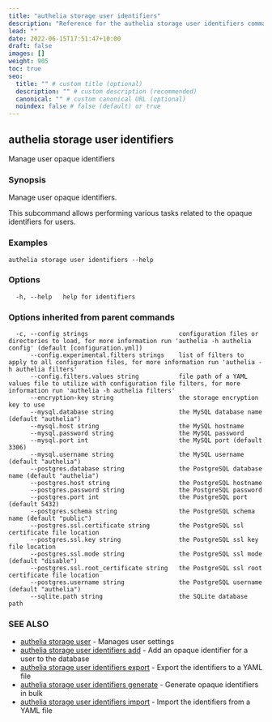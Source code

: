 ```yaml
---
title: "authelia storage user identifiers"
description: "Reference for the authelia storage user identifiers command."
lead: ""
date: 2022-06-15T17:51:47+10:00
draft: false
images: []
weight: 905
toc: true
seo:
  title: "" # custom title (optional)
  description: "" # custom description (recommended)
  canonical: "" # custom canonical URL (optional)
  noindex: false # false (default) or true
---
```


## authelia storage user identifiers

Manage user opaque identifiers

### Synopsis

Manage user opaque identifiers.

This subcommand allows performing various tasks related to the opaque identifiers for users.

### Examples

```
authelia storage user identifiers --help
```

### Options

```
  -h, --help   help for identifiers
```

### Options inherited from parent commands

```
  -c, --config strings                         configuration files or directories to load, for more information run 'authelia -h authelia config' (default [configuration.yml])
      --config.experimental.filters strings    list of filters to apply to all configuration files, for more information run 'authelia -h authelia filters'
      --config.filters.values string           file path of a YAML values file to utilize with configuration file filters, for more information run 'authelia -h authelia filters'
      --encryption-key string                  the storage encryption key to use
      --mysql.database string                  the MySQL database name (default "authelia")
      --mysql.host string                      the MySQL hostname
      --mysql.password string                  the MySQL password
      --mysql.port int                         the MySQL port (default 3306)
      --mysql.username string                  the MySQL username (default "authelia")
      --postgres.database string               the PostgreSQL database name (default "authelia")
      --postgres.host string                   the PostgreSQL hostname
      --postgres.password string               the PostgreSQL password
      --postgres.port int                      the PostgreSQL port (default 5432)
      --postgres.schema string                 the PostgreSQL schema name (default "public")
      --postgres.ssl.certificate string        the PostgreSQL ssl certificate file location
      --postgres.ssl.key string                the PostgreSQL ssl key file location
      --postgres.ssl.mode string               the PostgreSQL ssl mode (default "disable")
      --postgres.ssl.root_certificate string   the PostgreSQL ssl root certificate file location
      --postgres.username string               the PostgreSQL username (default "authelia")
      --sqlite.path string                     the SQLite database path
```

### SEE ALSO

* [authelia storage user](authelia_storage_user.md)	 - Manages user settings
* [authelia storage user identifiers add](authelia_storage_user_identifiers_add.md)	 - Add an opaque identifier for a user to the database
* [authelia storage user identifiers export](authelia_storage_user_identifiers_export.md)	 - Export the identifiers to a YAML file
* [authelia storage user identifiers generate](authelia_storage_user_identifiers_generate.md)	 - Generate opaque identifiers in bulk
* [authelia storage user identifiers import](authelia_storage_user_identifiers_import.md)	 - Import the identifiers from a YAML file

